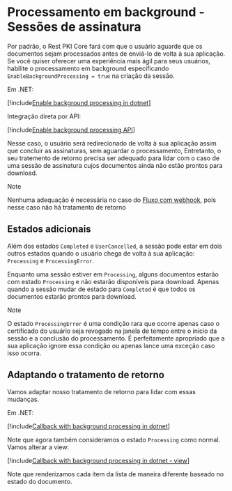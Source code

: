 ﻿# Processamento em background - Sessões de assinatura

Por padrão, o Rest PKI Core fará com que o usuário aguarde que os documentos sejam processados antes de enviá-lo de volta à sua aplicação. Se você quiser oferecer
uma experiência mais ágil para seus usuários, habilite o processamento em background especificando `EnableBackgroundProcessing = true` na criação da sessão.

Em .NET:

[!include[Enable background processing in dotnet](../../../../../../includes/rest-pki/core/signature-sessions/enable-background-processing-dotnet.md)]

Integração direta por API:

[!include[Enable background processing API](../../../../../../includes/rest-pki/core/signature-sessions/enable-background-processing-api.md)]

Nesse caso, o usuário será redirecionado de volta à sua aplicação assim que concluir as assinaturas, sem aguardar o processamento, Entretanto, o seu tratemento de
retorno precisa ser adequado para lidar com o caso de uma sessão de assinatura cujos documentos ainda não estão prontos para download.

> [!NOTE]
> Nenhuma adequação é necessária no caso do [Fluxo com webhook](index.md#webhook-flow), pois nesse caso não há tratamento de retorno

## Estados adicionais

Além dos estados `Completed` e `UserCancelled`, a sessão pode estar em dois outros estados quando o usuário chega de volta à sua aplicação: `Processing` e
`ProcessingError`.

Enquanto uma sessão estiver em `Processing`, alguns documentos estarão com estado `Processing` e não estarão disponíveis para download. Apenas quando a sessão
mudar de estado para `Completed` é que todos os documentos estarão prontos para download.

> [!NOTE]
> O estado `ProcessingError` é uma condição rara que ocorre apenas caso o certificado do usuário seja revogado na janela de tempo entre o início da sessão
> e a conclusão do processamento. É perfeitamente apropriado que a sua aplicação ignore essa condição ou apenas lance uma exceção caso isso ocorra.

## Adaptando o tratamento de retorno

Vamos adaptar nosso tratamento de retorno para lidar com essas mudanças.

Em .NET:

[!include[Callback with background processing in dotnet](../../../../../../includes/rest-pki/core/signature-sessions/callback-background-processing-dotnet.md)]

Note que agora também consideramos o estado `Processing` como normal. Vamos alterar a view:

[!include[Callback with background processing in dotnet - view](../../../../../../includes/rest-pki/core/signature-sessions/callback-background-processing-dotnet-view.md)]

Note que renderizamos cada item da lista de maneira diferente baseado no estado do documento.
